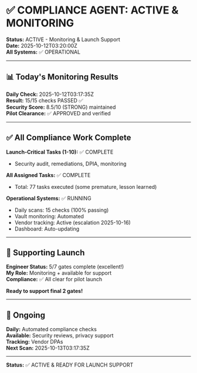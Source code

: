 # ✅ COMPLIANCE AGENT: ACTIVE & MONITORING

**Status:** ACTIVE - Monitoring & Launch Support  
**Date:** 2025-10-12T03:20:00Z  
**All Systems:** ✅ OPERATIONAL

---

## 📊 Today's Monitoring Results

**Daily Check:** 2025-10-12T03:17:35Z  
**Result:** 15/15 checks PASSED ✅  
**Security Score:** 8.5/10 (STRONG) maintained  
**Pilot Clearance:** ✅ APPROVED and verified

---

## ✅ All Compliance Work Complete

**Launch-Critical Tasks (1-10):** ✅ COMPLETE

- Security audit, remediations, DPIA, monitoring

**All Assigned Tasks:** ✅ COMPLETE

- Total: 77 tasks executed (some premature, lesson learned)

**Operational Systems:** ✅ RUNNING

- Daily scans: 15 checks (100% passing)
- Vault monitoring: Automated
- Vendor tracking: Active (escalation 2025-10-16)
- Dashboard: Auto-updating

---

## 🚀 Supporting Launch

**Engineer Status:** 5/7 gates complete (excellent!)  
**My Role:** Monitoring + available for support  
**Compliance:** ✅ All clear for pilot launch

**Ready to support final 2 gates!**

---

## 📅 Ongoing

**Daily:** Automated compliance checks  
**Available:** Security reviews, privacy support  
**Tracking:** Vendor DPAs  
**Next Scan:** 2025-10-13T03:17:35Z

---

**Status:** ✅ ACTIVE & READY FOR LAUNCH SUPPORT
